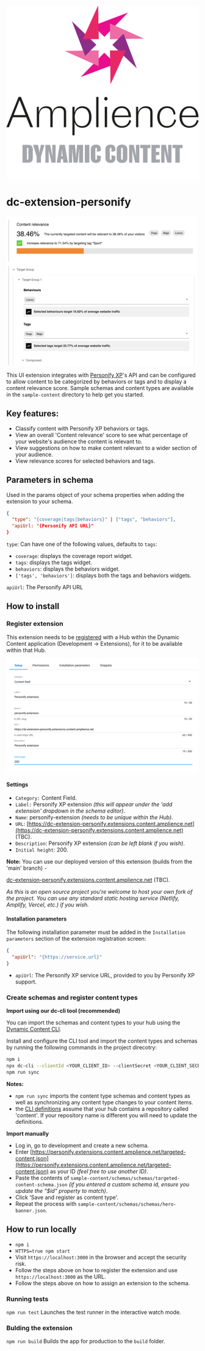 [![Amplience Dynamic Content](media/header.png)](https://amplience.com/dynamic-content)

# dc-extension-personify

![In Action](media/screenshot.png)

This UI extension integrates with [Personify XP](https://personifyxp.com/)'s API and can be configured to allow content to be categorized by behaviors or tags and to display a content relevance score. Sample schemas and content types are available in the `sample-content` directory to help get you started.

## Key features:

- Classify content with Personify XP behaviors or tags.
- View an overall 'Content relevance' score to see what percentage of your website's audience the content is relevant to.
- View suggestions on how to make content relevant to a wider section of your audience.
- View relevance scores for selected behaviors and tags.

## Parameters in schema

Used in the params object of your schema properties when adding the extension to your schema.

```json
{
  "type": "{coverage|tags|behaviors}" | ["tags", "behaviors"],
  "apiUrl: "{Personify API URL}"
}
```

`type`: Can have one of the following values, defaults to `tags`:

- `coverage`: displays the coverage report widget.
- `tags`: displays the tags widget.
- `behaviors`: displays the behaviors widget.
- `['tags', 'behaviors']`: displays both the tags and behaviors widgets.

`apiUrl`: The Personify API URL

## How to install

### Register extension

This extension needs to be [registered](https://amplience.com/docs/development/registeringextensions.html) with a Hub within the Dynamic Content application (Development -> Extensions), for it to be available within that Hub.

![Settings](media/settings.png)

#### Settings

- `Category:` Content Field.
- `Label:` Personify XP extension _(this will appear under the 'add extension' dropdown in the schema editor)_.
- `Name`: personify-extension _(needs to be unique within the Hub)_.
- `URL`: [https://dc-extension-personify.extensions.content.amplience.net](https://dc-extension-personify.extensions.content.amplience.net) (TBC).
- `Description`: Personify XP extension _(can be left blank if you wish)_.
- `Initial height`: 200.

**Note:** You can use our deployed version of this extension (builds from the 'main' branch) -

[dc-extension-personify.extensions.content.amplience.net](https://dc-extension-personify.extensions.content.amplience.net) (TBC).

_As this is an open source project you're welcome to host your own fork of the project. You can use any standard static hosting service (Netlify, Amplify, Vercel, etc.) if you wish._

#### Installation parameters

The following installation parameter must be added in the `Installation parameters` section of the extension registration screen:

```json
{
  "apiUrl": "{https://service.url}"
}
```

- `apiUrl`: The Personify XP service URL, provided to you by Personify XP support.

### Create schemas and register content types

**Import using our dc-cli tool (recommended)**

You can import the schemas and content types to your hub using the [Dynamic Content CLI](https://github.com/amplience/dc-cli/blob/master/IMPORT_USAGE.md).

Install and configure the CLI tool and import the content types and schemas by running the following commands in the project direcotry:

```bash
npm i
npx dc-cli --clientId <YOUR_CLIENT_ID> --clientSecret <YOUR_CLIENT_SECRET> --hubId <YOUR_HUB_ID> configure
npm run sync
```

**Notes:**

- `npm run sync` imports the content type schemas and content types as well as synchronizing any content type changes to your content items.
- the [CLI definitions](https://github.com/amplience/dc-extension-personify/tree/main/sample-content) assume that your hub contains a repository called 'content'. If your repository name is different you will need to update the definitions.

**Import manually**

- Log in, go to development and create a new schema.
- Enter [https://personify.extensions.content.amplience.net/targeted-content.json](https://personify.extensions.content.amplience.net/targeted-content.json) as your ID _(feel free to use another ID)_.
- Paste the contents of `sample-content/schemas/schemas/targeted-content-schema.json` _(if you entered a custom schema id, ensure you update the "$id" property to match)_.
- Click 'Save and register as content type'.
- Repeat the process with `sample-content/schemas/schemas/hero-banner.json`.

## How to run locally

- `npm i`
- `HTTPS=true npm start`
- Visit `https://localhost:3000` in the browser and accept the security risk.
- Follow the steps above on how to register the extension and use `https://localhost:3000` as the URL.
- Follow the steps above on how to assign an extension to the schema.

### Running tests

`npm run test` Launches the test runner in the interactive watch mode.

### Bulding the extension

`npm run build` Builds the app for production to the `build` folder.
